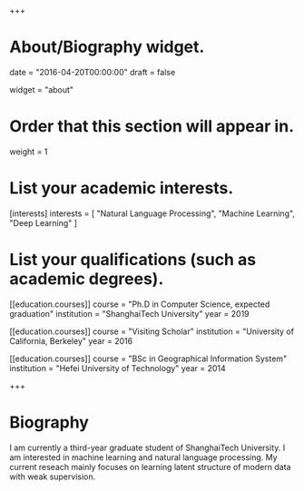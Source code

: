 +++
# About/Biography widget.

date = "2016-04-20T00:00:00"
draft = false

widget = "about"

# Order that this section will appear in.
weight = 1

# List your academic interests.
[interests]
  interests = [
    "Natural Language Processing",
    "Machine Learning",
    "Deep Learning"
  ]

# List your qualifications (such as academic degrees).
[[education.courses]]
  course = "Ph.D in Computer Science, expected graduation"
  institution = "ShanghaiTech University"
  year = 2019

[[education.courses]]
  course = "Visiting Scholar"
  institution = "University of California, Berkeley"
  year = 2016

[[education.courses]]
  course = "BSc in Geographical Information System"
  institution = "Hefei University of Technology"
  year = 2014
 
+++

# Biography

I am currently a third-year graduate student of ShanghaiTech University. I am interested in machine learning and natural language processing. My current reseach mainly focuses on learning latent structure of modern data with weak supervision.
